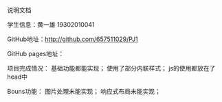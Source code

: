 说明文档

学生信息：黄一雄  19302010041 

GitHub地址：http://github.com/657511029/PJ1

GitHub pages地址：

项目完成情况：
基础功能都能实现；
使用了部分内联样式；
js的使用都放在了head中

Bouns功能：
图片处理未能实现；
响应式布局未能实现；


